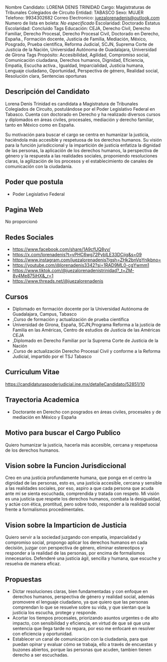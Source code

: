 Nombre Candidato: LORENA DENIS TRINIDAD
Cargo: Magistraturas de Tribunales Colegiados de Circuito
Entidad: TABASCO
Sexo: MUJER
Telefono: 9934302682
Correo Electronico: juezalorenadenis@outlook.com
Numero de lista en boleta: *No especificado*
Escolaridad: Doctorado
Estatus Escolaridad: Concluido
Tags Educación: CEJA, Derecho Civil, Derecho Familiar, Derecho Procesal, Derecho Procesal Civil, Doctorado en Derecho, España., Formación docente, Justicia de Familia, Mediación, México, Posgrado, Prueba científica, Reforma Judicial, SCJN, Suprema Corte de Justicia de la Nación, Universidad Autónoma de Guadalajara, Universidad de Girona
Tags Propósito: Accesibilidad, Agilidad, Compromiso social, Comunicación ciudadana, Derechos humanos, Dignidad, Eficiencia, Empatía, Escucha activa., Igualdad, Imparcialidad, Justicia humana, Lenguaje ciudadano, Oportunidad, Perspectiva de género, Realidad social, Resolución clara, Sentencias oportunas


## Descripción del Candidato 

Lorena Denis Trinidad es candidata a Magistratura de Tribunales Colegiados de Circuito, postulándose por el Poder Legislativo Federal en Tabasco. Cuenta con doctorado en Derecho y ha realizado diversos cursos y diplomados en áreas civiles, procesales, mediación y derecho familiar, tanto en México como en España.

Su motivación para buscar el cargo se centra en humanizar la justicia, haciéndola más accesible y respetuosa de los derechos humanos. Su visión para la función jurisdiccional y la impartición de justicia enfatiza la dignidad de las personas, la aplicación de los derechos humanos, la perspectiva de género y la respuesta a las realidades sociales, proponiendo resoluciones claras, la agilización de los procesos y el establecimiento de canales de comunicación con la ciudadanía.


## Poder que postula

- Poder Legislativo Federal


## Pagina Web

No proporcionó


## Redes Sociales

- https://www.facebook.com/share/1A9cfUQ8yv/
- https://x.com/lorenadenis?t=yPHC6wg72PyblLE33DCjig&s=09
- https://www.instagram.com/juezalorenadenis?igsh=ZHk2bnVqYnlkbno=
- https://youtube.com/@lorenadenis3342?si=1RAD9ML0-cgYwmm1
- https://www.tiktok.com/@juezalorenadenistrinidad?_t=ZM-8v4Me875iHX&_r=1
- https://www.threads.net/@juezalorenadenis


## Cursos

- Diplomado en formación docente por la Universidad Autónoma de Guadalajara, Campus, Tabasco
- ,Curso de formación y actualización de prueba científica
- Universidad de Girona, España, SCJN,Programa Reforma a la justicia de Familia en las Américas, Centro de estudios de Justicia de las Américas CEJA
- ,Diplomado en Derecho Familiar por la Suprema Corte de Justicia de la Nación
- ,Curso de actualización Derecho Procesal Civil y conforme a la Reforma Judicial, impartido por el TSJ Tabasco


## Curriculum Vitae

https://candidaturaspoderjudicial.ine.mx/detalleCandidato/52851/10


## Trayectoria Academica

- Doctorante en Derecho con posgrados en áreas civiles, procesales y de mediación en México y España


## Motivo para buscar el Cargo Publico

Quiero humanizar la justicia, hacerla más accesible, cercana y respetuosa de los derechos humanos.


## Vision sobre la Funcion Jurisdiccional

Creo en una justicia profundamente humana, que ponga en el centro la dignidad de las personas, esto es, una justicia accesible, cercana y sensible a las realidades sociales, por eso, aspiro a que cada persona que acuda ante mí se sienta escuchada, comprendida y tratada con respeto. Mi visión es una justicia que respete los derechos humanos, combata la desigualdad, y actúe con ética, prontitud, pero sobre todo, responder a la realidad social frente a formalismos procedimentales.


## Vision sobre la Imparticion de Justicia

Quiero servir a la sociedad juzgando con empatía, imparcialidad y compromiso social, propongo aplicar los derechos humanos en cada decisión, juzgar con perspectiva de género, eliminar estereotipos y responder a la realidad de las personas, por encima de formalismos innecesarios. Defenderé una justicia ágil, sencilla y humana, que escuche y resuelva de manera eficaz.


## Propuestas

- Dictar resoluciones claras, bien fundamentadas y con enfoque en derechos humanos, perspectiva de género y realidad social, además promovere el lenguaje ciudadano, ya que quiero que las personas comprendan lo que se resuelve sobre su vida, y que sientan que la justicia los escucha, protege y responde.
- Acortar los tiempos procesales, priorizando asuntos urgentes o de alto impacto, con sensibilidad y eficiencia, en virtud de que sé que una sentencia que llega tarde no repara, por eso me enfocaré en resolver con eficiencia y oportunidad.
- Establecer un canal de comunicación con la ciudadanía, para que puedan opinar y evaluar cómo se trabaja, ello a través de encuestas y buzones abiertos, porque las personas que acuden, tambien tienen derecho a ser escuchadas.

